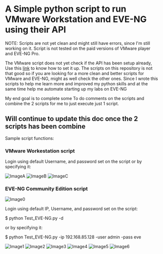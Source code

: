 # A Simple python script to run VMware Workstation and EVE-NG using their API

NOTE: Scripts are not yet clean and might still have errors, since I'm still working on it. Script is not tested on the paid versions of VMware player and EVE-NG Pro.

The VMware script does not yet check if the API has been setup already, Use this [link](https://www.starwindsoftware.com/blog/how-does-rest-api-work-in-vmware-fusion-and-vmware-workstation) to know how to set it up.
The scripts on this repository is not that good so if you are looking for a more clean and better scripts for VMware and EVE-NG, might as well check the other ones. Since I wrote this scripts to help me learn more and improved my python skills and at the same time help me automate starting up my labs on EVE-NG

My end goal is to complete some To do comments on the scripts and combine the 2 scripts for me to just execute just 1 script.



## Will continue to update this doc once the 2 scripts has been combine

Sample script functions:

### VMware Workestation script
Login using default Username, and password set on the script or by specifying it:

![ImageA](https://github.com/christianzabala/Test-VMware-EVE-NG-API/blob/master/pics/a.jpg)
![ImageB](https://github.com/christianzabala/Test-VMware-EVE-NG-API/blob/master/pics/b.jpg)
![ImageC](https://github.com/christianzabala/Test-VMware-EVE-NG-API/blob/master/pics/c.jpg)

### EVE-NG Community Edition script


![Image0](https://github.com/christianzabala/Test-VMware-EVE-NG-API/blob/master/pics/0.jpg)


Login using default IP, Username, and password set on the script:

$ python Test_EVE-NG.py -d


or by specifying it:

$ python Test_EVE-NG.py -ip 192.168.85.128 -user admin -pass eve

![Image1](https://github.com/christianzabala/Test-VMware-EVE-NG-API/blob/master/pics/1.jpg)
![Image2](https://github.com/christianzabala/Test-VMware-EVE-NG-API/blob/master/pics/2.jpg)
![Image3](https://github.com/christianzabala/Test-VMware-EVE-NG-API/blob/master/pics/3.jpg)
![Image4](https://github.com/christianzabala/Test-VMware-EVE-NG-API/blob/master/pics/4.jpg)
![Image5](https://github.com/christianzabala/Test-VMware-EVE-NG-API/blob/master/pics/5.jpg)
![Image6](https://github.com/christianzabala/Test-VMware-EVE-NG-API/blob/master/pics/6.jpg)
